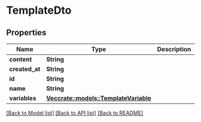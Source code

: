 # TemplateDto

## Properties

Name | Type | Description | Notes
------------ | ------------- | ------------- | -------------
**content** | **String** |  | 
**created_at** | **String** |  | 
**id** | **String** |  | 
**name** | **String** |  | 
**variables** | [**Vec<crate::models::TemplateVariable>**](TemplateVariable) |  | 

[[Back to Model list]](../README#documentation-for-models) [[Back to API list]](../README#documentation-for-api-endpoints) [[Back to README]](../README)


